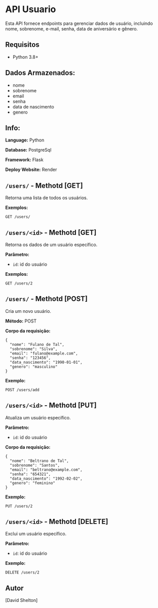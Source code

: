 # API Usuario

Esta API fornece endpoints para gerenciar dados de usuário, incluindo nome, sobrenome, e-mail, senha, data de aniversário e gênero.

## Requisitos
* Python 3.8+

## Dados Armazenados:
- nome
- sobrenome
- email
- senha
- data de nascimento
- genero


## Info:
**Language:** Python

**Database:** PostgreSql

**Framework:** Flask

**Deploy Website:** Render


## `/users/` - Methotd [GET]

Retorna uma lista de todos os usuários.

**Exemplos:**

```
GET /users/
```

## `/users/<id>` - Methotd [GET]

Retorna os dados de um usuário específico.

**Parâmetro:**

* `id`: id do usuário

**Exemplos:**

```
GET /users/2
```

## `/users/`  - Methotd [POST]


Cria um novo usuário.

**Método:** POST

**Corpo da requisição:**

```
{
  "nome": "Fulano de Tal",
  "sobrenome": "Silva",
  "email": "fulano@example.com",
  "senha": "123456",
  "data_nascimento": "1990-01-01",
  "genero": "masculino"
}
```

**Exemplo:**

```
POST /users/add
```

## `/users/<id>`  - Methotd [PUT]

Atualiza um usuário específico.

**Parâmetro:**

* `id`: id do usuário

**Corpo da requisição:**

```
{
  "nome": "Beltrano de Tal",
  "sobrenome": "Santos",
  "email": "beltrano@example.com",
  "senha": "654321",
  "data_nascimento": "1992-02-02",
  "genero": "feminino"
}
```

**Exemplo:**

```
PUT /users/2
```

## `/users/<id>`  - Methotd [DELETE]

Exclui um usuário específico.

**Parâmetro:**

* `id`: id do usuário

**Exemplo:**

```
DELETE /users/2
```

## Autor

[David Shelton]
